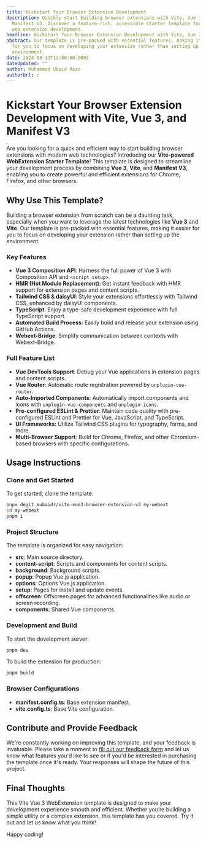 ```yaml
---
title: Kickstart Your Browser Extension Development
description: Quickly start building browser extensions with Vite, Vue 3, and
  Manifest V3. Discover a feature-rich, accessible starter template for modern
  web extension development.
headline: Kickstart Your Browser Extension Development with Vite, Vue 3, and Manifest V3
abstract: Our template is pre-packed with essential features, making it easier
  for you to focus on developing your extension rather than setting up the
  environment.
date: 2024-08-13T12:00:00.000Z
dateUpdated: ""
author: Muhammad Ubaid Raza
authorUrl: /
---
```


# Kickstart Your Browser Extension Development with Vite, Vue 3, and Manifest V3

Are you looking for a quick and efficient way to start building browser extensions with modern web technologies? Introducing our **Vite-powered WebExtension Starter Template**! This template is designed to streamline your development process by combining **Vue 3**, **Vite**, and **Manifest V3**, enabling you to create powerful and efficient extensions for Chrome, Firefox, and other browsers.

## Why Use This Template?

Building a browser extension from scratch can be a daunting task, especially when you want to leverage the latest technologies like **Vue 3** and **Vite**. Our template is pre-packed with essential features, making it easier for you to focus on developing your extension rather than setting up the environment.

### Key Features

- **Vue 3 Composition API**: Harness the full power of Vue 3 with Composition API and `<script setup>`.
- **HMR (Hot Module Replacement)**: Get instant feedback with HMR support for extension pages and content scripts.
- **Tailwind CSS & daisyUI**: Style your extensions effortlessly with Tailwind CSS, enhanced by daisyUI components.
- **TypeScript**: Enjoy a type-safe development experience with full TypeScript support.
- **Automated Build Process**: Easily build and release your extension using GitHub Actions.
- **Webext-Bridge**: Simplify communication between contexts with Webext-Bridge.

### Full Feature List

- **Vue DevTools Support**: Debug your Vue applications in extension pages and content scripts.
- **Vue Router**: Automatic route registration powered by `unplugin-vue-router`.
- **Auto-Imported Components**: Automatically import components and icons with `unplugin-vue-components` and `unplugin-icons`.
- **Pre-configured ESLint & Prettier**: Maintain code quality with pre-configured ESLint and Prettier for Vue, JavaScript, and TypeScript.
- **UI Frameworks**: Utilize Tailwind CSS plugins for typography, forms, and more.
- **Multi-Browser Support**: Build for Chrome, Firefox, and other Chromium-based browsers with specific configurations.

## Usage Instructions

### Clone and Get Started

To get started, clone the template:

```bash
pnpx degit mubaidr/vite-vue3-browser-extension-v3 my-webext
cd my-webext
pnpm i
```

### Project Structure

The template is organized for easy navigation:

- **src**: Main source directory.
- **content-script**: Scripts and components for content scripts.
- **background**: Background scripts.
- **popup**: Popup Vue.js application.
- **options**: Options Vue.js application.
- **setup**: Pages for install and update events.
- **offscreen**: Offscreen pages for advanced functionalities like audio or screen recording.
- **components**: Shared Vue components.

### Development and Build

To start the development server:

```bash
pnpm dev
```

To build the extension for production:

```bash
pnpm build
```

### Browser Configurations

- **manifest.config.ts**: Base extension manifest.
- **vite.config.ts**: Base Vite configuration.

## Contribute and Provide Feedback

We're constantly working on improving this template, and your feedback is invaluable. Please take a moment to [fill out our feedback form](https://forms.gle/2nzS2AQkVGmqHTLV6) and let us know what features you'd like to see or if you'd be interested in purchasing the template once it's ready. Your responses will shape the future of this project.

## Final Thoughts

This Vite Vue 3 WebExtension template is designed to make your development experience smooth and efficient. Whether you’re building a simple utility or a complex extension, this template has you covered. Try it out and let us know what you think!

Happy coding!
